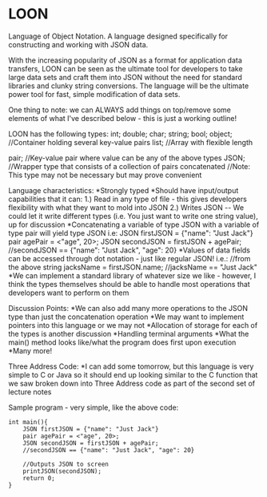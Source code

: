 # LOON
Language of Object Notation. A language designed specifically for constructing and working with JSON data.

With the increasing popularity of JSON as a format for application data transfers, LOON
can be seen as the ultimate tool for developers to take large data sets and craft them
into JSON without the need for standard libraries and clunky string conversions. The 
language will be the ultimate power tool for fast, simple modification of data sets.

One thing to note: we can ALWAYS add things on top/remove some elements of what I've 
described below - this is just a working outline!


LOON has the following types:
int;
double;
char;
string;
bool;
object; //Container holding several key-value pairs
list; //Array with flexible length

pair; //Key-value pair where value can be any of the above types
JSON; //Wrapper type that consists of a collection of pairs concatenated
      //Note: This type may not be necessary but may prove convenient
      
Language characteristics:
*Strongly typed
*Should have input/output capabilities that it can:
    1.) Read in any type of file - this gives developers flexibility with what they want
    to mold into JSON
    2.) Writes JSON
        -- We could let it write different types (i.e. You just want to write one string value), up for discussion 
*Concatenating a variable of type JSON with a variable of type pair will yield type JSON
    i.e: JSON firstJSON = {"name": "Just Jack"}
         pair agePair = <"age", 20>;
         JSON secondJSON = firstJSON + agePair;
         //secondJSON == {"name": "Just Jack", "age": 20}
*Values of data fields can be accessed through dot notation - just like regular JSON!
    i.e.: //from the above
         string jacksName = firstJSON.name;
         //jacksName == "Just Jack"                      
*We can implement a standard library of whatever size we like - however, I think the 
types themselves should be able to handle most operations that developers want to perform
on them

Discussion Points:
*We can also add many more operations to the JSON type than just the concatenation operation
*We may want to implement pointers into this language or we may not
*Allocation of storage for each of the types is another discussion
*Handling terminal arguments
*What the main() method looks like/what the program does first upon execution
*Many more!

Three Address Code:
*I can add some tomorrow, but this language is very simple to C or Java so it should
end up looking similar to the C function that we saw broken down into Three Address 
code as part of the second set of lecture notes  

Sample program - very simple, like the above code:
    
    int main(){
        JSON firstJSON = {"name": "Just Jack"}
        pair agePair = <"age", 20>;
        JSON secondJSON = firstJSON + agePair;
        //secondJSON == {"name": "Just Jack", "age": 20}
        
        //Outputs JSON to screen
        printJSON(secondJSON);
        return 0;
    }
   